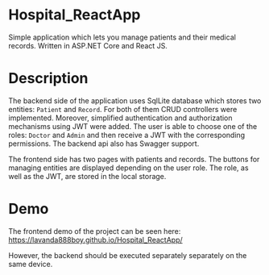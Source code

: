 # Hospital_ReactApp
Simple application which lets you manage patients and their medical records. Written in ASP.NET Core and React JS.

# Description
The backend side of the application uses SqlLite database which stores two entities: `Patient` and `Record`. For both of them CRUD controllers were implemented. 
Moreover, simplified authentication and authorization mechanisms using JWT were added. The user is able to choose one of the roles: `Doctor` and `Admin` and
then receive a JWT with the corresponding permissions. The backend api also has Swagger support.

The frontend side has two pages with patients and records. The buttons for managing entities are displayed depending on the user role. The role, as well as the JWT,
are stored in the local storage.

# Demo
The frontend demo of the project can be seen here: https://lavanda888boy.github.io/Hospital_ReactApp/

However, the backend should be executed separately separately on the same device.
